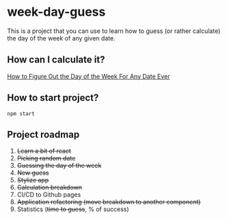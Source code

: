 # week-day-guess

This is a project that you can use to learn how to guess (or rather calculate) the day of the week of any given date.

## How can I calculate it?

[How to Figure Out the Day of the Week For Any Date Ever](https://www.youtube.com/watch?v=714LTMNJy5M)

## How to start project?

```shell
npm start
```

## Project roadmap

1. ~~Learn a bit of react~~
2. ~~Picking random date~~
3. ~~Guessing the day of the week~~
4. ~~New guess~~
5. ~~Stylize app~~
6. ~~Calculation breakdown~~
7. CI/CD to Github pages
8. ~~Application refactoring (move breakdown to another component)~~
9. Statistics (~~time to guess~~, % of success)
